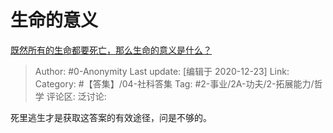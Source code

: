 # 生命的意义
[既然所有的生命都要死亡，那么生命的意义是什么？](https://www.zhihu.com/question/288017836/answer/489260204)

> Author: #0-Anonymity
> Last update: [编辑于 2020-12-23]
> Link:
> Category: #【答集】/04-社科答集
> Tag: #2-事业/2A-功夫/2-拓展能力/哲学
> 评论区:
> 泛讨论:

死里逃生才是获取这答案的有效途径，问是不够的。
